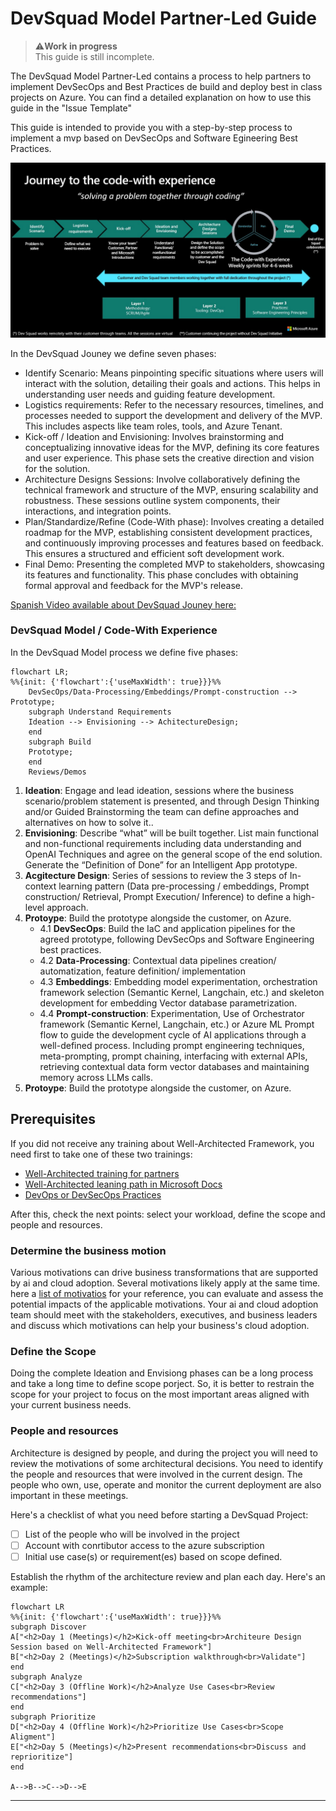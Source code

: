 # DevSquad Model Partner-Led Guide

> ⚠️**Work in progress** \
This guide is still incomplete.

The DevSquad Model Partner-Led contains a process to help partners to implement DevSecOps and Best Practices de build and deploy best in class projects on Azure. You can find a detailed explanation on how to use this guide in the "Issue Template" 

This guide is intended to provide you with a step-by-step process to implement a mvp based on DevSecOps and Software Egineering Best Practices.

![DevSquad Jouney](images/DevSquad_Journey.jpg)

In the DevSquad Jouney we define seven phases:

* Identify Scenario: Means pinpointing specific situations where users will interact with the solution, detailing their goals and actions. This helps in understanding user needs and guiding feature development.
* Logistics​ requirements: Refer to the necessary resources, timelines, and processes needed to support the development and delivery of the MVP. This includes aspects like team roles, tools, and Azure Tenant.
* Kick-off​ / Ideation and Envisioning: Involves brainstorming and conceptualizing innovative ideas for the MVP, defining its core features and user experience. This phase sets the creative direction and vision for the solution.
* Architecture Designs Sessions: Involve collaboratively defining the technical framework and structure of the MVP, ensuring scalability and robustness. These sessions outline system components, their interactions, and integration points.
* Plan/Standardize/Refine (Code-With phase): Involves creating a detailed roadmap for the MVP, establishing consistent development practices, and continuously improving processes and features based on feedback. This ensures a structured and efficient soft development work.
* Final Demo: Presenting the completed MVP to stakeholders, showcasing its features and functionality. This phase concludes with obtaining formal approval and feedback for the MVP's release.

[Spanish Video available about DevSquad Jouney here:](https://1drv.ms/v/s!Arx5JRuoZdOEtboV9S0LhgANOkK7Hg?e=LfiP6S)

### DevSquad Model / Code-With Experience

In the DevSquad Model process we define five phases:

```mermaid
flowchart LR;
%%{init: {'flowchart':{'useMaxWidth': true}}}%%
    DevSecOps/Data-Processing/Embeddings/Prompt-construction --> Prototype;    
    subgraph Understand Requirements
    Ideation --> Envisioning --> AchitectureDesign;
    end
    subgraph Build
    Prototype;
    end
    Reviews/Demos
```

1. **Ideation**: Engage and lead ideation, sessions where the business scenario/problem statement is presented, and through Design Thinking and/or Guided Brainstorming the team can define approaches and alternatives on how to solve it..
2. **Envisioning**: Describe “what” will be built together.​ List main functional and non-functional requirements including data understanding and OpenAI Techniques and agree on the general scope of the end solution.​ Generate the “Definition of Done” for an Intelligent App prototype.​
3. **Acgitecture Design**: Series of sessions to review the 3 steps of In-context learning pattern  (Data pre-processing /  embeddings, Prompt construction/  Retrieval, Prompt Execution/  Inference) to define a high-level approach.
4. **Protoype**: Build the prototype alongside the customer, on Azure.
   * 4.1 **DevSecOps**: Build the IaC and application pipelines for the agreed prototype, following DevSecOps and Software Engineering best practices.
   * 4.2 **Data-Processing**: Contextual data pipelines creation/ automatization, feature definition/ implementation
   * 4.3 **Embeddings**: Embedding model experimentation, orchestration framework selection (Semantic Kernel, Langchain, etc.) and skeleton development for embedding Vector database parametrization.
   * 4.4 **Prompt-construction**: Experimentation, Use of Orchestrator framework (Semantic Kernel, Langchain, etc.) or Azure ML Prompt flow to guide the development cycle of AI applications through a well-defined process. Including prompt engineering techniques, meta-prompting, prompt chaining, interfacing with external APIs, retrieving contextual data form vector databases and maintaining  memory across LLMs calls.
6. **Protoype**: Build the prototype alongside the customer, on Azure.

## Prerequisites

If you did not receive any training about Well-Architected Framework, you need first to take one of these two trainings:

* [Well-Architected training for partners][partner-training]
* [Well-Architected leaning path in Microsoft Docs][docs-training]
* [DevOps or DevSecOps Practices](https://learn.microsoft.com/en-us/training/paths/devops-foundations-core-principles-practices/)

After this, check the next points: select your workload, define the scope and people and resources.

### Determine the business motion

Various motivations can drive business transformations that are supported by ai and cloud adoption. Several motivations likely apply at the same time. here a [list of motivatios](https://learn.microsoft.com/en-us/azure/cloud-adoption-framework/strategy/motivations#motivations) for your reference, you can evaluate and assess the potential impacts of the applicable motivations. Your ai and cloud adoption team should meet with the stakeholders, executives, and business leaders and discuss which motivations can help your business's cloud adoption.

### Define the Scope

Doing the complete Ideation and Envisiong phases can be a long process and take a long time to define scope porject. So, it is better to restrain the scope for your project to focus on the most important areas aligned with your current business needs.

### People and resources

Architecture is designed by people, and during the project you will need to review the motivations of some architectural decisions. You need to identify the people and resources that were involved in the current design. The people who own, use, operate and monitor the current deployment are also important in these meetings.

Here's a checklist of what you need before starting a DevSquad Project:

- [ ] List of the people who will be involved in the project
- [ ] Account with conrtibutor access to the azure subscription
- [ ] Initial use case(s) or requirement(es) based on scope defined.

Establish the rhythm of the architecture review and plan each day. Here's an example:

```mermaid
flowchart LR
%%{init: {'flowchart':{'useMaxWidth': true}}}%%
subgraph Discover
A["<h2>Day 1 (Meetings)</h2>Kick-off meeting<br>Architeure Design Session based on Well-Architected Framework"] 
B["<h2>Day 2 (Meetings)</h2>Subscription walkthrough<br>Validate"]
end
subgraph Analyze
C["<h2>Day 3 (Offline Work)</h2>Analyze Use Cases<br>Review recommendations"]
end
subgraph Prioritize
D["<h2>Day 4 (Offline Work)</h2>Prioritize Use Cases<br>Scope Aligment"]
E["<h2>Day 5 (Meetings)</h2>Present recommendations<br>Discuss and reprioritize"]
end

A-->B-->C-->D-->E
```

---

[partner-training]: https://www.microsoft.com/azure/partners/well-architected
[docs-training]: https://docs.microsoft.com/en-us/learn/paths/azure-well-architected-framework/
